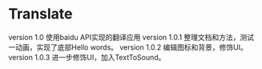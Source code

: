 # Translate
version 1.0 使用baidu API实现的翻译应用
version 1.0.1 整理文档和方法，测试一动画，实现了底部Hello words。
version 1.0.2 编辑图标和背景，修饰UI。
version 1.0.3 进一步修饰UI，加入TextToSound。
